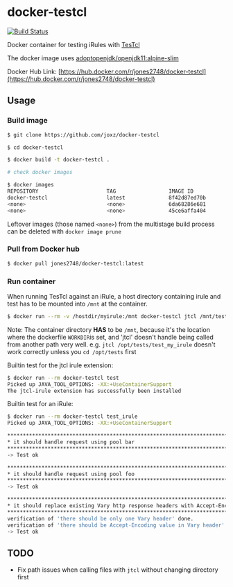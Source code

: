 # docker-testcl

[![Build Status](https://travis-ci.org/joxz/docker-testcl.svg?branch=master)](https://travis-ci.org/joxz/docker-testcl)

Docker container for testing iRules with [TesTcl](https://testcl.com/)

The docker image uses [adoptopenjdk/openjdk11:alpine-slim](https://hub.docker.com/r/adoptopenjdk/openjdk11)

Docker Hub Link: [https://hub.docker.com/r/jones2748/docker-testcl](https://hub.docker.com/r/jones2748/docker-testcl)

## Usage

### Build image

```bash
$ git clone https://github.com/joxz/docker-testcl

$ cd docker-testcl

$ docker build -t docker-testcl .

# check docker images

$ docker images
REPOSITORY                      TAG                 IMAGE ID            CREATED             SIZE
docker-testcl                   latest              8f42d87ed70b        3 minutes ago       248MB
<none>                          <none>              6da68286e681        3 minutes ago       21.9MB
<none>                          <none>              45ce6affa404        45 minutes ago      248MB
```

Leftover images (those named `<none>`) from the multistage build process can be deleted with `docker image prune`

### Pull from Docker hub

```bash
$ docker pull jones2748/docker-testcl:latest
```

### Run container

When running TesTcl against an iRule, a host directory containing irule and test has to be mounted into `/mnt` at the container.

```bash
$ docker run --rm -v /hostdir/myirule:/mnt docker-testcl jtcl /mnt/test_myirule.tcl
```

Note: The container directory **HAS** to be `/mnt`, because it's the location where the dockerfile `WORKDIR`is set, and 'jtcl' doesn't handle being called from another path very well.
e.g. `jtcl /opt/tests/test_my_irule` doesn't work correctly unless you `cd /opt/tests` first

Builtin test for the jtcl irule extension:

```bash
$ docker run --rm docker-testcl test
Picked up JAVA_TOOL_OPTIONS: -XX:+UseContainerSupport
The jtcl-irule extension has successfully been installed
```

Builtin test for an iRule:

```bash
$ docker run --rm docker-testcl test_irule
Picked up JAVA_TOOL_OPTIONS: -XX:+UseContainerSupport

**************************************************************************
* it should handle request using pool bar
**************************************************************************
-> Test ok

**************************************************************************
* it should handle request using pool foo
**************************************************************************
-> Test ok

**************************************************************************
* it should replace existing Vary http response headers with Accept-Encoding value
**************************************************************************
verification of 'there should be only one Vary header' done.
verification of 'there should be Accept-Encoding value in Vary header' done.
-> Test ok
```

## TODO

- Fix path issues when calling files with `jtcl` without changing directory first